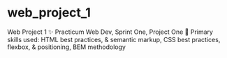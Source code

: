 # web_project_1
Web Project 1
:sparkles: Practicum Web Dev, Sprint One, Project One :rocket:
Primary skills used: HTML best practices, & semantic markup, CSS best practices, flexbox, & positioning, BEM methodology
